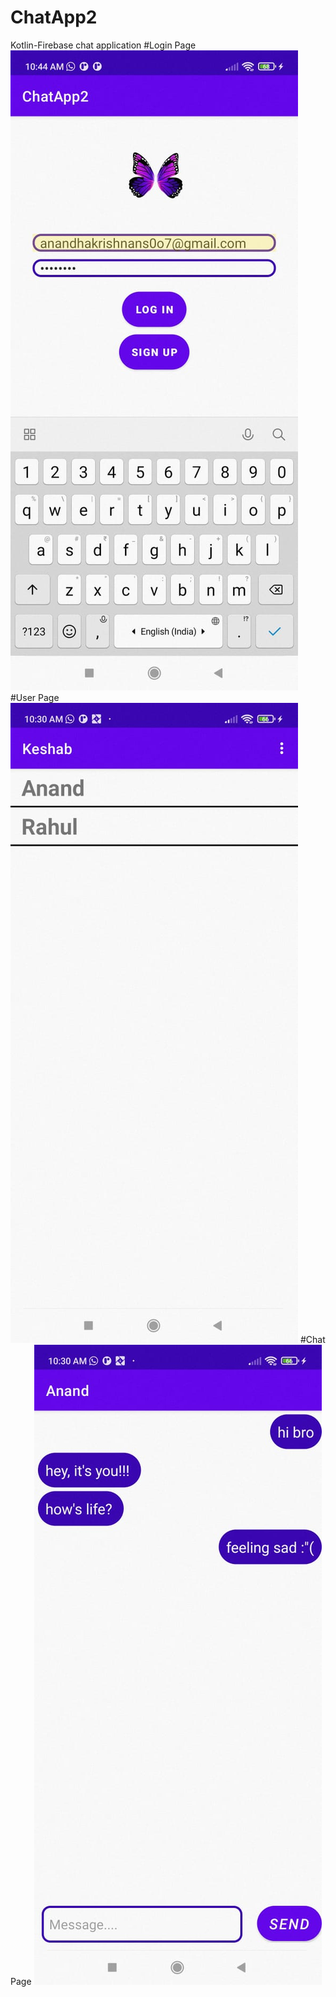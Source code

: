 # ChatApp2
Kotlin-Firebase chat application
#Login Page
![alt text](https://github.com/ananthk19/ChatApp2/blob/main/app/src/main/res/drawable/loginPageImg.jpeg)
#User Page
![alt text](https://github.com/ananthk19/ChatApp2/blob/main/app/src/main/res/drawable/userPageImg.jpeg)
#Chat Page
![alt text](https://github.com/ananthk19/ChatApp2/blob/main/app/src/main/res/drawable/chatPageImg.jpeg)
